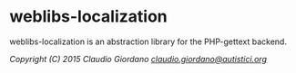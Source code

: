 # weblibs-localization

weblibs-localization is an abstraction library for the PHP-gettext backend.

*Copyright (C) 2015 Claudio Giordano <claudio.giordano@autistici.org>*